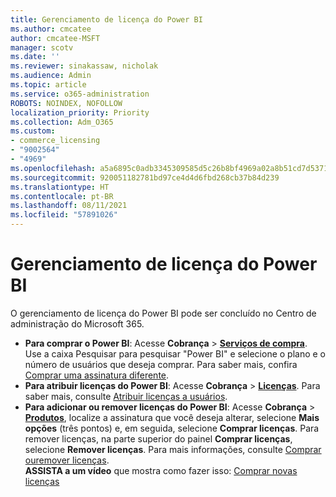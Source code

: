 ```yaml
---
title: Gerenciamento de licença do Power BI
ms.author: cmcatee
author: cmcatee-MSFT
manager: scotv
ms.date: ''
ms.reviewer: sinakassaw, nicholak
ms.audience: Admin
ms.topic: article
ms.service: o365-administration
ROBOTS: NOINDEX, NOFOLLOW
localization_priority: Priority
ms.collection: Adm_O365
ms.custom:
- commerce_licensing
- "9002564"
- "4969"
ms.openlocfilehash: a5a6895c0adb3345309585d5c26b8bf4969a02a8b51cd7d537105f81c3d9ea4f
ms.sourcegitcommit: 920051182781bd97ce4d4d6fbd268cb37b84d239
ms.translationtype: HT
ms.contentlocale: pt-BR
ms.lasthandoff: 08/11/2021
ms.locfileid: "57891026"
---
```

# <a name="power-bi-license-management"></a>Gerenciamento de licença do Power BI

O gerenciamento de licença do Power BI pode ser concluído no Centro de administração do Microsoft 365.

- **Para comprar o Power BI**: Acesse **Cobrança** \> **[Serviços de compra](https://go.microsoft.com/fwlink/p/?linkid=868433)**. Use a caixa Pesquisar para pesquisar "Power BI" e selecione o plano e o número de usuários que deseja comprar. Para saber mais, confira [Comprar uma assinatura diferente](https://docs.microsoft.com/microsoft-365/commerce/try-or-buy-microsoft-365#buy-a-different-subscription).
- **Para atribuir licenças do Power BI**: Acesse **Cobrança** > **[Licenças](https://go.microsoft.com/fwlink/p/?linkid=842264)**. Para saber mais, consulte [Atribuir licenças a usuários](https://docs.microsoft.com/microsoft-365/admin/manage/assign-licenses-to-users).
- **Para adicionar ou remover licenças do Power BI**: Acesse **Cobrança** > **[Produtos](https://go.microsoft.com/fwlink/p/?linkid=842054)**, localize a assinatura que você deseja alterar, selecione **Mais opções** (três pontos) e, em seguida, selecione **Comprar licenças**. Para remover licenças, na parte superior do painel **Comprar licenças**, selecione **Remover licenças**. Para mais informações, consulte [Comprar ouremover licenças](https://docs.microsoft.com/microsoft-365/commerce/licenses/buy-licenses).\
**ASSISTA a um vídeo** que mostra como fazer isso: [Comprar novas licenças](https://go.microsoft.com/fwlink/p/?linkid=2154857)
